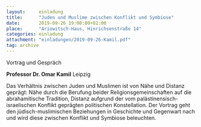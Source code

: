 ```yaml
---
layout:     einladung
title:      "Juden und Muslime zwischen Konflikt und Symbiose"
date:       2019-09-26 19:00:00+02:00
place:      "Ariowitsch-Haus, Hinrichsenstraße 14"
categories: einladung
attachment: "einladungen/2019-09-26-Kamil.pdf"
tag: archive
---
```


Vortrag und Gespräch

**Professor Dr. Omar Kamil**
Leipzig

Das Verhältnis zwischen Juden und Muslimen ist von Nähe und Distanz geprägt: Nähe durch die Berufung beider Religionsgemeinschaften auf die abrahamitische Tradition, Distanz aufgrund der vom palästinensisch-israelischen Konflikt geprägten politischen Konstellation.  Der Vortrag geht den jüdisch-muslimischen Beziehungen in Geschichte und Gegenwart nach und wird diese zwischen Konflikt und Symbiose beleuchten.

